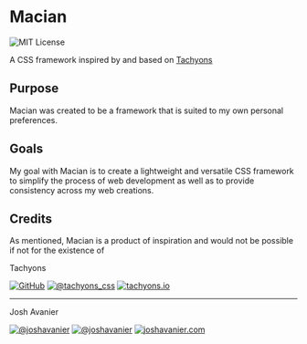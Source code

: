 # Macian

![MIT License](https://joshavanier.github.io/badges/mit.svg)

A CSS framework inspired by and based on [Tachyons](https://tachyons.io/)

## Purpose

Macian was created to be a framework that is suited to my own personal preferences.

## Goals

My goal with Macian is to create a lightweight and versatile CSS framework to simplify the process of web development as well as to provide consistency across my web creations.

## Credits

As mentioned, Macian is a product of inspiration and would not be possible if not for the existence of

Tachyons

[![GitHub](https://joshavanier.github.io/badges/github.svg)](https://github.com/tachyons-css/tachyons/) [![@tachyons_css](https://joshavanier.github.io/badges/twitter.svg)](https://twitter.com/tachyons_css) [![tachyons.io](https://joshavanier.github.io/badges/website.svg)](https://tachyons.io)

--------------------------------------------------------------------------------

Josh Avanier

[![@joshavanier](https://joshavanier.github.io/badges/github.svg)](https://github.com/joshavanier) [![@joshavanier](https://joshavanier.github.io/badges/twitter.svg)](https://twitter.com/joshavanier) [![joshavanier.com](https://joshavanier.github.io/badges/website.svg)](https://joshavanier.com)
